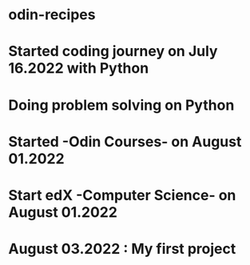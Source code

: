 # odin-recipes
# Started coding journey on July 16.2022 with Python
# Doing problem solving on Python
# Started -Odin Courses- on August 01.2022
# Start edX -Computer Science- on August 01.2022

# August 03.2022 : My first project
